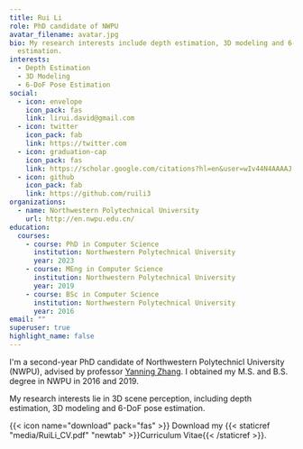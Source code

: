 ```yaml
---
title: Rui Li
role: PhD candidate of NWPU
avatar_filename: avatar.jpg
bio: My research interests include depth estimation, 3D modeling and 6-DoF pose
  estimation.
interests:
  - Depth Estimation
  - 3D Modeling
  - 6-DoF Pose Estimation
social:
  - icon: envelope
    icon_pack: fas
    link: lirui.david@gmail.com
  - icon: twitter
    icon_pack: fab
    link: https://twitter.com
  - icon: graduation-cap
    icon_pack: fas
    link: https://scholar.google.com/citations?hl=en&user=wIv44N4AAAAJ
  - icon: github
    icon_pack: fab
    link: https://github.com/ruili3
organizations:
  - name: Northwestern Polytechnical University
    url: http://en.nwpu.edu.cn/
education:
  courses:
    - course: PhD in Computer Science
      institution: Northwestern Polytechnical University
      year: 2023
    - course: MEng in Computer Science
      institution: Northwestern Polytechnical University
      year: 2019
    - course: BSc in Computer Science
      institution: Northwestern Polytechnical University
      year: 2016
email: ""
superuser: true
highlight_name: false
---
```

I'm a second-year PhD candidate of Northwestern Polytechnicl University (NWPU), advised by professor [Yanning Zhang](https://teacher.nwpu.edu.cn/m/en/1999000059.html). I obtained my M.S. and B.S. degree in NWPU in 2016 and 2019.

My research interests lie in 3D scene perception, including depth estimation, 3D modeling and 6-DoF pose estimation.

{{< icon name="download" pack="fas" >}} Download my {{< staticref "media/RuiLi_CV.pdf" "newtab" >}}Curriculum Vitae{{< /staticref >}}.